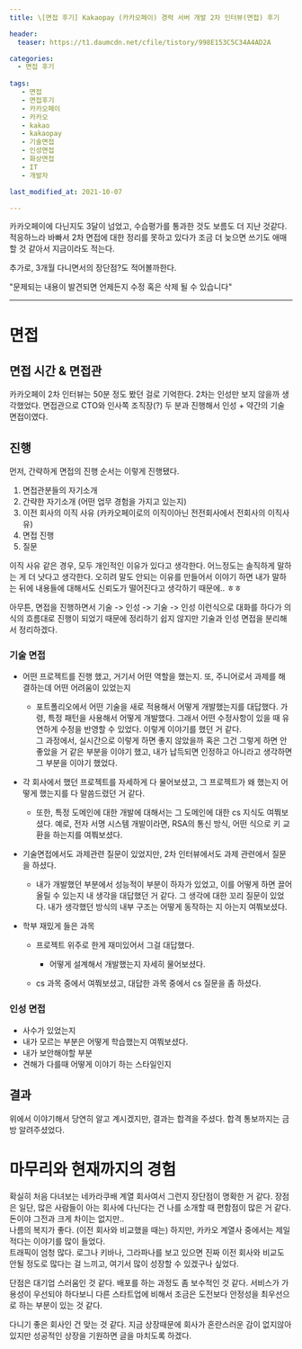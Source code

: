 ```yaml
---
title: \[면접 후기] Kakaopay (카카오페이) 경력 서버 개발 2차 인터뷰(면접) 후기

header:
  teaser: https://t1.daumcdn.net/cfile/tistory/998E153C5C34A4AD2A

categories: 
  - 면접 후기
   
tags:
   - 면접
   - 면접후기
   - 카카오페이
   - 카카오
   - kakao
   - kakaopay
   - 기술면접
   - 인성면접
   - 화상면접
   - IT
   - 개발자

last_modified_at: 2021-10-07 

---
```


카카오페이에 다닌지도 3달이 넘었고, 수습평가를 통과한 것도 보름도 더 지난 것같다. 적응하느라 바빠서 2차 면접에 대한 정리를 못하고 있다가 조금 더 늦으면 쓰기도 애매할 것 같아서 지금이라도 적는다.   

추가로, 3개월 다니면서의 장단점?도 적어볼까한다.

"문제되는 내용이 발견되면 언제든지 수정 혹은 삭제 될 수 있습니다"

---

# 면접
## 면접 시간 & 면접관 
카카오페이 2차 인터뷰는 50분 정도 봤던 걸로 기억한다. 2차는 인성만 보지 않을까 생각했었다. 면접관으로 CTO와 인사쪽 조직장(?) 두 분과 진행해서 인성 + 약간의 기술 면접이였다.

## 진행 
먼저, 간략하게 면접의 진행 순서는 이렇게 진행됐다.
1. 면접관분들의 자기소개
2. 간략한 자기소개 (어떤 업무 경험을 가지고 있는지)
3. 이전 회사의 이직 사유 (카카오페이로의 이직이아닌 전전회사에서 전회사의 이직사유)
4. 면접 진행
5. 질문

이직 사유 같은 경우, 모두 개인적인 이유가 있다고 생각한다. 어느정도는 솔직하게 말하는 게 더 낫다고 생각한다. 오히려 말도 안되는 이유를 만들어서 이야기 하면 내가 말하는 뒤에 내용들에 대해서도 신뢰도가 떨어진다고 생각하기 때문에.. ㅎㅎ

아무튼, 면접을 진행하면서 기술 -> 인성 -> 기술 -> 인성 이런식으로 대화를 하다가 의식의 흐름대로 진행이 되었기 때문에 정리하기 쉽지 않지만 기술과 인성 면접을 분리해서 정리하겠다.

### 기술 면접
- 어떤 프로젝트를 진행 했고, 거기서 어떤 역할을 했는지. 또, 주니어로서 과제를 해결하는데 어떤 어려움이 있었는지

  - 포트폴리오에서 어떤 기술을 새로 적용해서 어떻게 개발했는지를 대답했다. 
가령, 특정 패턴을 사용해서 어떻게 개발했다. 그래서 어떤 수정사항이 있을 때 유연하게 수정을 반영할 수 있었다. 이렇게 이야기를 했던 거 같다.  
 그 과정에서, 실시간으로 이렇게 하면 좋지 않았을까 혹은 그건 그렇게 하면 안좋았을 거 같은 부분을 이야기 했고, 내가 납득되면 인정하고 아니라고 생각하면 그 부분을 이야기 했었다.

- 각 회사에서 했던 프로젝트를 자세하게 다 물어보셨고, 그 프로젝트가 왜 했는지 어떻게 했는지를 다 말씀드렸던 거 같다.

  - 또한, 특정 도메인에 대한 개발에 대해서는 그 도메인에 대한 cs 지식도 여쭤보셨다. 예로, 전자 서명 시스템 개발이라면, RSA의 통신 방식, 어떤 식으로 키 교환을 하는지를 여쭤보셨다.

- 기술면접에서도 과제관련 질문이 있었지만, 2차 인터뷰에서도 과제 관련에서 질문을 하셨다.

  - 내가 개발했던 부분에서 성능적이 부분이 하자가 있었고, 이를 어떻게 하면 끌어올릴 수 있는지 내 생각을 대답했던 거 같다. 그 생각에 대한 꼬리 질문이 있었다. 내가 생각했던 방식의 내부 구조는 어떻게 동작하는 지 아는지 여쭤보셨다.

- 학부 재밌게 들은 과목

  - 프로젝트 위주로 한게 재미있어서 그걸 대답했다.

    - 어떻게 설계해서 개발했는지 자세히 물어보셨다.
    
  - cs 과목 중에서 여쭤보셨고, 대답한 과목 중에서 cs 질문을 좀 하셨다.

### 인성 면접
- 사수가 있었는지
- 내가 모르는 부분은 어떻게 학습했는지 여쭤보셨다.
- 내가 보안해야할 부분
- 견해가 다를때 어떻게 이야기 하는 스타일인지


## 결과
위에서 이야기해서 당연히 알고 계시겠지만, 결과는 합격을 주셨다. 합격 통보까지는 금방 알려주셨었다.

# 마무리와 현재까지의 경험
확실히 처음 다녀보는 네카라쿠배 계열 회사여서 그런지 장단점이 명확한 거 같다.
장점은 일단, 많은 사람들이 아는 회사에 다닌다는 건 나를 소개할 때 편함점이 많은 거 같다. 돈이야 그전과 크게 차이는 없지만..  
나름의 복지가 좋다. (이전 회사와 비교했을 때는) 하지만, 카카오 계열사 중에서는 제일 적다는 이야기를 많이 들었다.  
트래픽이 엄청 많다. 로그나 키바나, 그라파나를 보고 있으면 진짜 이전 회사와 비교도 안될 정도로 많다는 걸 느끼고, 여기서 많이 성장할 수 있겠구나 싶었다.

단점은 대기업 스러움인 것 같다. 배포를 하는 과정도 좀 보수적인 것 같다. 서비스가 가용성이 우선되야 하다보니 다른 스타트업에 비해서 조금은 도전보다 안정성을 최우선으로 하는 부분이 있는 것 같다.

다니기 좋은 회사인 건 맞는 것 같다. 지금 상장때문에 회사가 혼란스러운 감이 없지않아있지만 성공적인 상장을 기원하면 글을 마치도록 하겠다.  
